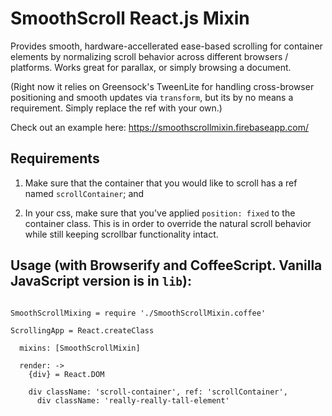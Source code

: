 SmoothScroll React.js Mixin
===========================

Provides smooth, hardware-accellerated ease-based scrolling for container elements by normalizing scroll behavior across different browsers / platforms.   Works great for parallax, or simply browsing a document.

(Right now it relies on Greensock's TweenLite for handling cross-browser positioning and smooth updates via `transform`, but its by no means a requirement.  Simply replace the ref with your own.)

Check out an example here: https://smoothscrollmixin.firebaseapp.com/


Requirements
------------

1.  Make sure that the container that you would like to scroll has a ref named `scrollContainer`; and

2.  In your css, make sure that you've applied `position: fixed` to the container class.  This is in order to override the natural scroll behavior while still keeping scrollbar functionality intact.


Usage (with Browserify and CoffeeScript.  Vanilla JavaScript version is in `lib`):
----------------------------------------------------------------------------------

```

SmoothScrollMixing = require './SmoothScrollMixin.coffee'

ScrollingApp = React.createClass

  mixins: [SmoothScrollMixin]

  render: ->
    {div} = React.DOM

    div className: 'scroll-container', ref: 'scrollContainer',
      div className: 'really-really-tall-element'

```

